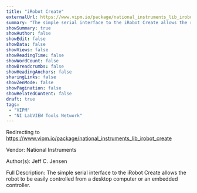 ```yaml
---
title: "iRobot Create"
externalUrl: https://www.vipm.io/package/national_instruments_lib_irobot_create
summary: "The simple serial interface to the iRobot Create allows the robot to be easily controlled from a desktop computer or an embedded controller.."
showSummary: true
showAuthor: false
showEdit: false
showData: false
showViews: false
showReadingTime: false
showWordCount: false
showBreadcrumbs: false
showHeadingAnchors: false
sharingLinks: false
showZenMode: false
showPagination: false
showRelatedContent: false
draft: true
tags:
 - "VIPM"
 - "NI LabVIEW Tools Network"
---
```


Redirecting to https://www.vipm.io/package/national_instruments_lib_irobot_create

Vendor: National Instruments

Author(s): Jeff C. Jensen
 
Full Description:
The simple serial interface to the iRobot Create allows the robot to be easily controlled from a desktop computer or an embedded controller.